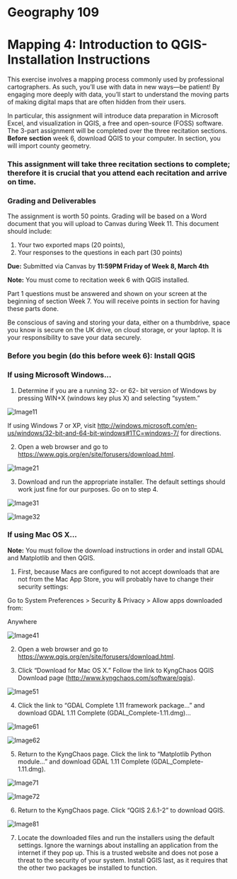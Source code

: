 # Geography 109

# Mapping 4: Introduction to QGIS-Installation Instructions

This exercise involves a mapping process commonly used by professional cartographers. As such, you’ll use with data in new ways—be patient! By engaging more deeply with data, you’ll start to understand the moving parts of making digital maps that are often hidden from their users.

In particular, this assignment will introduce data preparation in Microsoft Excel, and visualization in QGIS, a free and open-source (FOSS) software. The 3-part assignment will be completed over the three recitation sections. **Before section** week 6, download QGIS to your computer. In section, you will import county geometry.

### This assignment will take three recitation sections to complete; therefore it is crucial that you attend each recitation and arrive on time.

### Grading and Deliverables

The assignment is worth 50 points. Grading will be based on a Word document that you will upload to Canvas during Week 11. This document should include:

1.  Your two exported maps (20 points),
2.  Your responses to the questions in each part (30 points)

**Due:** Submitted via Canvas by **11:59PM Friday of Week 8, March 4th**

**Note:** You must come to recitation week 6 with QGIS installed.

Part 1 questions must be answered and shown on your screen at the beginning of section Week 7. You will receive points in section for having these parts done.

Be conscious of saving and storing your data, either on a thumbdrive, space you know is secure on the UK drive, on cloud storage, or your laptop. It is your responsibility to save your data securely.

### Before you begin (do this before week 6): Install QGIS

### If using Microsoft Windows…

1.  Determine if you are a running 32- or 62- bit version of Windows by pressing WIN+X (windows key plus X) and selecting “system.”

![Image11](images/Image11.jpeg)

If using Windows 7 or XP, visit http://windows.microsoft.com/en-us/windows/32-bit-and-64-bit-windows#1TC=windows-7/ for directions.

2.  Open a web browser and go to https://www.qgis.org/en/site/forusers/download.html.

![Image21](images/Image21.jpeg)

3.  Download and run the appropriate installer. The default settings should work just fine for our purposes. Go on to step 4.

![Image31](images/Image31.jpeg)

![Image32](images/Image32.jpeg)

### If using Mac OS X…

**Note:** You must follow the download instructions in order and install GDAL and Matplotlib and then QGIS.

1.  First, because Macs are configured to not accept downloads that are not from the Mac App Store, you will probably have to change their security settings:

Go to System Preferences > Security & Privacy > Allow apps downloaded from:

Anywhere

![Image41](images/Image41.jpeg)

2.  Open a web browser and go to https://www.qgis.org/en/site/forusers/download.html.

3.  Click “Download for Mac OS X.” Follow the link to KyngChaos QGIS Download page (http://www.kyngchaos.com/software/qgis).

![Image51](images/Image51.jpeg)

4.  Click the link to “GDAL Complete 1.11 framework package…” and download GDAL 1.11 Complete (GDAL_Complete-1.11.dmg)...

![Image61](images/Image61.jpeg)

![Image62](images/Image62.jpeg)

5.  Return to the KyngChaos page. Click the link to “Matplotlib Python module…” and download GDAL 1.11 Complete (GDAL_Complete-1.11.dmg).

![Image71](images/Image71.jpeg)

![Image72](images/Image72.jpeg)

6.  Return to the KyngChaos page. Click “QGIS 2.6.1-2” to download QGIS.

![Image81](images/Image81.jpeg)

7. Locate the downloaded files and run the installers using the default settings. Ignore the warnings about installing an application from the internet if they pop up. This is a trusted website and does not pose a threat to the security of your system. Install QGIS last, as it requires that the other two packages be installed to function.
